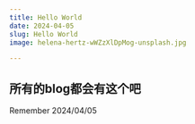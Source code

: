 ```yaml
---
title: Hello World
date: 2024-04-05
slug: Hello World
image: helena-hertz-wWZzXlDpMog-unsplash.jpg

---
```


## 所有的blog都会有这个吧
Remember 2024/04/05